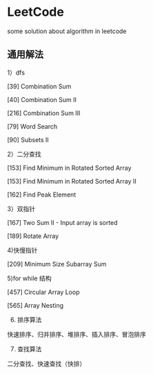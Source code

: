 # LeetCode
some solution about  algorithm in leetcode

## 通用解法

1）dfs

[39] Combination Sum

[40] Combination Sum II

[216] Combination Sum III

[79] Word Search

[90] Subsets II

2）二分查找

[153] Find Minimum in Rotated Sorted Array

[153] Find Minimum in Rotated Sorted Array II

[162] Find Peak Element

3）双指针

[167] Two Sum II - Input array is sorted

[189] Rotate Array

4)快慢指针

[209] Minimum Size Subarray Sum

5)for while 结构

[457] Circular Array Loop

[565] Array Nesting

6) 排序算法

快速排序、归并排序、堆排序、插入排序、冒泡排序

7) 查找算法

二分查找、快速查找（快排）
